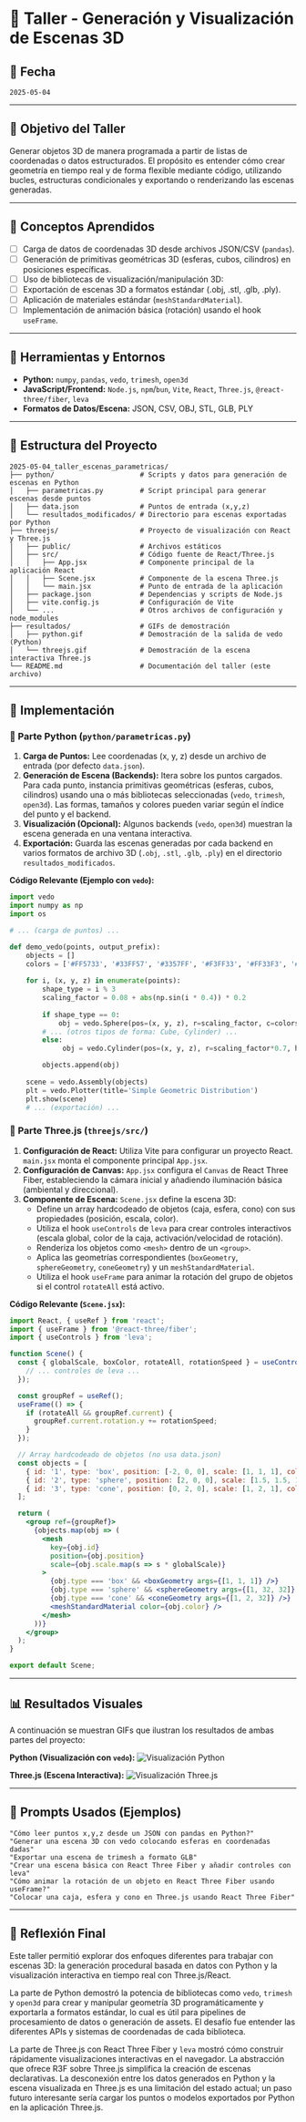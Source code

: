 # 🧪 Taller - Generación y Visualización de Escenas 3D

## 📅 Fecha
`2025-05-04` 

---

## 🎯 Objetivo del Taller

Generar objetos 3D de manera programada a partir de listas de coordenadas o datos estructurados. El propósito es entender cómo crear geometría en tiempo real y de forma flexible mediante código, utilizando bucles, estructuras condicionales y exportando o renderizando las escenas generadas.

---

## 🧠 Conceptos Aprendidos


- [ ] Carga de datos de coordenadas 3D desde archivos JSON/CSV (`pandas`).
- [ ] Generación de primitivas geométricas 3D (esferas, cubos, cilindros) en posiciones específicas.
- [ ] Uso de bibliotecas de visualización/manipulación 3D:
- [ ] Exportación de escenas 3D a formatos estándar (.obj, .stl, .glb, .ply).
- [ ] Aplicación de materiales estándar (`meshStandardMaterial`).
- [ ] Implementación de animación básica (rotación) usando el hook `useFrame`.

---

## 🔧 Herramientas y Entornos

- **Python:** `numpy`, `pandas`, `vedo`, `trimesh`, `open3d`
- **JavaScript/Frontend:** `Node.js`, `npm`/`bun`, `Vite`, `React`, `Three.js`, `@react-three/fiber`, `leva`
- **Formatos de Datos/Escena:** JSON, CSV, OBJ, STL, GLB, PLY

---

## 📁 Estructura del Proyecto

```plaintext
2025-05-04_taller_escenas_parametricas/
├── python/                     # Scripts y datos para generación de escenas en Python
│   ├── parametricas.py         # Script principal para generar escenas desde puntos
│   ├── data.json               # Puntos de entrada (x,y,z)
│   └── resultados_modificados/ # Directorio para escenas exportadas por Python
├── threejs/                    # Proyecto de visualización con React y Three.js
│   ├── public/                 # Archivos estáticos
│   ├── src/                    # Código fuente de React/Three.js
│   │   ├── App.jsx             # Componente principal de la aplicación React
│   │   ├── Scene.jsx           # Componente de la escena Three.js
│   │   └── main.jsx            # Punto de entrada de la aplicación
│   ├── package.json            # Dependencias y scripts de Node.js
│   ├── vite.config.js          # Configuración de Vite
│   └── ...                     # Otros archivos de configuración y node_modules
├── resultados/                 # GIFs de demostración
│   ├── python.gif              # Demostración de la salida de vedo (Python)
│   └── threejs.gif             # Demostración de la escena interactiva Three.js
└── README.md                   # Documentación del taller (este archivo)
```  

---

## 🧪 Implementación

### 🔹 Parte Python (`python/parametricas.py`)

1.  **Carga de Puntos:** Lee coordenadas (x, y, z) desde un archivo de entrada (por defecto `data.json`).
2.  **Generación de Escena (Backends):** Itera sobre los puntos cargados. Para cada punto, instancia primitivas geométricas (esferas, cubos, cilindros) usando una o más bibliotecas seleccionadas (`vedo`, `trimesh`, `open3d`). Las formas, tamaños y colores pueden variar según el índice del punto y el backend.
3.  **Visualización (Opcional):** Algunos backends (`vedo`, `open3d`) muestran la escena generada en una ventana interactiva.
4.  **Exportación:** Guarda las escenas generadas por cada backend en varios formatos de archivo 3D (`.obj`, `.stl`, `.glb`, `.ply`) en el directorio `resultados_modificados`.

**Código Relevante (Ejemplo con `vedo`):**
```python
import vedo
import numpy as np
import os

# ... (carga de puntos) ...

def demo_vedo(points, output_prefix):
    objects = []
    colors = ['#FF5733', '#33FF57', '#3357FF', '#F3FF33', '#FF33F3', '#33FFF3']
    
    for i, (x, y, z) in enumerate(points):
        shape_type = i % 3
        scaling_factor = 0.08 + abs(np.sin(i * 0.4)) * 0.2
        
        if shape_type == 0:
            obj = vedo.Sphere(pos=(x, y, z), r=scaling_factor, c=colors[i % len(colors)], res=12)
        # ... (otros tipos de forma: Cube, Cylinder) ...
        else:
             obj = vedo.Cylinder(pos=(x, y, z), r=scaling_factor*0.7, height=scaling_factor*2, c=colors[i % len(colors)], res=12)

        objects.append(obj)
    
    scene = vedo.Assembly(objects)
    plt = vedo.Plotter(title='Simple Geometric Distribution')
    plt.show(scene)
    # ... (exportación) ...
```

### 🔹 Parte Three.js (`threejs/src/`)

1.  **Configuración de React:** Utiliza Vite para configurar un proyecto React. `main.jsx` monta el componente principal `App.jsx`.
2.  **Configuración de Canvas:** `App.jsx` configura el `Canvas` de React Three Fiber, estableciendo la cámara inicial y añadiendo iluminación básica (ambiental y direccional).
3.  **Componente de Escena:** `Scene.jsx` define la escena 3D:
    *   Define un array hardcodeado de objetos (caja, esfera, cono) con sus propiedades (posición, escala, color).
    *   Utiliza el hook `useControls` de `leva` para crear controles interactivos (escala global, color de la caja, activación/velocidad de rotación).
    *   Renderiza los objetos como `<mesh>` dentro de un `<group>`.
    *   Aplica las geometrías correspondientes (`boxGeometry`, `sphereGeometry`, `coneGeometry`) y un `meshStandardMaterial`.
    *   Utiliza el hook `useFrame` para animar la rotación del grupo de objetos si el control `rotateAll` está activo.

**Código Relevante (`Scene.jsx`):**
```jsx
import React, { useRef } from 'react';
import { useFrame } from '@react-three/fiber';
import { useControls } from 'leva';

function Scene() {
  const { globalScale, boxColor, rotateAll, rotationSpeed } = useControls({
    // ... controles de leva ...
  });

  const groupRef = useRef();
  useFrame(() => {
    if (rotateAll && groupRef.current) {
      groupRef.current.rotation.y += rotationSpeed;
    }
  });

  // Array hardcodeado de objetos (no usa data.json)
  const objects = [ 
    { id: '1', type: 'box', position: [-2, 0, 0], scale: [1, 1, 1], color: boxColor },
    { id: '2', type: 'sphere', position: [2, 0, 0], scale: [1.5, 1.5, 1.5], color: '#00ff00' },
    { id: '3', type: 'cone', position: [0, 2, 0], scale: [1, 2, 1], color: '#0000ff' },
  ];

  return (
    <group ref={groupRef}>
      {objects.map(obj => (
        <mesh
          key={obj.id}
          position={obj.position}
          scale={obj.scale.map(s => s * globalScale)}
        >
          {obj.type === 'box' && <boxGeometry args={[1, 1, 1]} />}
          {obj.type === 'sphere' && <sphereGeometry args={[1, 32, 32]} />}
          {obj.type === 'cone' && <coneGeometry args={[1, 2, 32]} />}
          <meshStandardMaterial color={obj.color} />
        </mesh>
      ))}
    </group>
  );
}

export default Scene;
```

---

## 📊 Resultados Visuales

A continuación se muestran GIFs que ilustran los resultados de ambas partes del proyecto:

**Python (Visualización con `vedo`):**
![Visualización Python](./resultados/python.gif)

**Three.js (Escena Interactiva):**
![Visualización Three.js](./resultados/threejs.gif)

---

## 🧩 Prompts Usados (Ejemplos)

```text
"Cómo leer puntos x,y,z desde un JSON con pandas en Python?"
"Generar una escena 3D con vedo colocando esferas en coordenadas dadas"
"Exportar una escena de trimesh a formato GLB"
"Crear una escena básica con React Three Fiber y añadir controles con leva"
"Cómo animar la rotación de un objeto en React Three Fiber usando useFrame?"
"Colocar una caja, esfera y cono en Three.js usando React Three Fiber"
```

---

## 💬 Reflexión Final

Este taller permitió explorar dos enfoques diferentes para trabajar con escenas 3D: la generación procedural basada en datos con Python y la visualización interactiva en tiempo real con Three.js/React.

La parte de Python demostró la potencia de bibliotecas como `vedo`, `trimesh` y `open3d` para crear y manipular geometría 3D programáticamente y exportarla a formatos estándar, lo cual es útil para pipelines de procesamiento de datos o generación de assets. El desafío fue entender las diferentes APIs y sistemas de coordenadas de cada biblioteca.

La parte de Three.js con React Three Fiber y `leva` mostró cómo construir rápidamente visualizaciones interactivas en el navegador. La abstracción que ofrece R3F sobre Three.js simplifica la creación de escenas declarativas. La desconexión entre los datos generados en Python y la escena visualizada en Three.js es una limitación del estado actual; un paso futuro interesante sería cargar los puntos o modelos exportados por Python en la aplicación Three.js.
